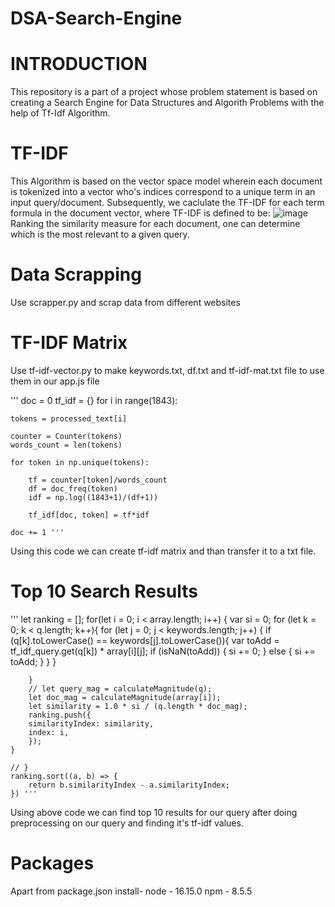# DSA-Search-Engine
# INTRODUCTION
This repository is a part of a project whose problem statement is based on creating a Search Engine for Data Structures and Algorith Problems with the help of Tf-Idf Algorithm.
# TF-IDF
This Algorithm is based on the vector space model wherein each document is tokenized into a vector who's indices correspond to a unique term in an input query/document. Subsequently, we caclulate the TF-IDF for each term formula in the document vector, where TF-IDF is defined to be:
![image](https://user-images.githubusercontent.com/72646890/170714852-db0a93f6-98d2-4229-9791-f31b4c0a5dc8.png)
Ranking the similarity measure for each document, one can determine which is the most relevant to a given query.
# Data Scrapping
Use scrapper.py and scrap data from different websites
# TF-IDF Matrix
Use tf-idf-vector.py to make keywords.txt, df.txt and tf-idf-mat.txt file to use them in our app.js file

'''
doc = 0
tf_idf = {}
for i in range(1843):
    
    tokens = processed_text[i]
    
    counter = Counter(tokens)
    words_count = len(tokens)
    
    for token in np.unique(tokens):
        
        tf = counter[token]/words_count
        df = doc_freq(token)
        idf = np.log((1843+1)/(df+1))
        
        tf_idf[doc, token] = tf*idf

    doc += 1 '''
Using this code we can create tf-idf matrix and than transfer it to a txt file.
# Top 10 Search Results
'''
let ranking = [];
    for(let i = 0; i < array.length; i++) {
        var si = 0;
        for (let k = 0; k < q.length; k++){
        for (let j = 0; j < keywords.length; j++) {
            if (q[k].toLowerCase() == keywords[j].toLowerCase()){
                var toAdd = tf_idf_query.get(q[k]) * array[i][j];
                if (isNaN(toAdd)) {
                si += 0;
                } else {
                si += toAdd;
                }
            }
        }
            
        }
        // let query_mag = calculateMagnitude(q);
        let doc_mag = calculateMagnitude(array[i]);
        let similarity = 1.0 * si / (q.length * doc_mag);
        ranking.push({
        similarityIndex: similarity,
        index: i,
        });
    }
        
    // }
    ranking.sort((a, b) => {
        return b.similarityIndex - a.similarityIndex;
    }) '''
Using above code we can find top 10 results for our query after doing preprocessing on our query and finding it's tf-idf values.
# Packages
Apart from package.json install-
node - 16.15.0
npm - 8.5.5
